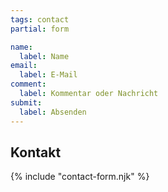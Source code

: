 ```yaml
---
tags: contact
partial: form

name:
  label: Name
email:
  label: E-Mail
comment:
  label: Kommentar oder Nachricht
submit:
  label: Absenden
---
```


## Kontakt

{% include "contact-form.njk" %}
